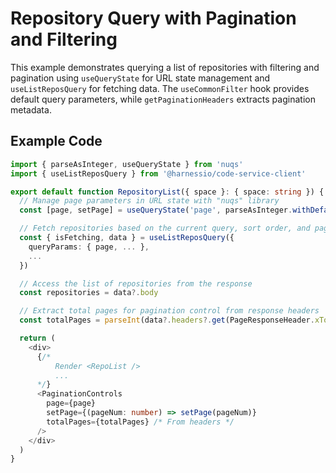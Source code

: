 # Repository Query with Pagination and Filtering

This example demonstrates querying a list of repositories with filtering and pagination using `useQueryState` for URL state management and `useListReposQuery` for fetching data.
The `useCommonFilter` hook provides default query parameters, while `getPaginationHeaders` extracts pagination metadata.

## Example Code

```typescript
import { parseAsInteger, useQueryState } from 'nuqs'
import { useListReposQuery } from '@harnessio/code-service-client'

export default function RepositoryList({ space }: { space: string }) {
  // Manage page parameters in URL state with "nuqs" library
  const [page, setPage] = useQueryState('page', parseAsInteger.withDefault(1))

  // Fetch repositories based on the current query, sort order, and page number
  const { isFetching, data } = useListReposQuery({
    queryParams: { page, ... },
    ...
  })

  // Access the list of repositories from the response
  const repositories = data?.body

  // Extract total pages for pagination control from response headers
  const totalPages = parseInt(data?.headers?.get(PageResponseHeader.xTotalPages) || '')

  return (
    <div>
      {/*
          Render <RepoList />
          ...
      */}
      <PaginationControls
        page={page}
        setPage={(pageNum: number) => setPage(pageNum)}
        totalPages={totalPages} /* From headers */
      />
    </div>
  )
}
```
